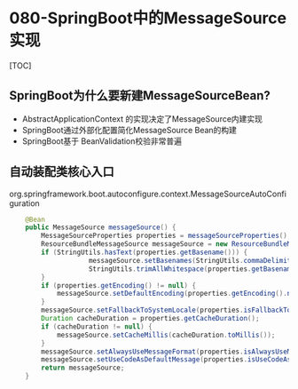 

# 080-SpringBoot中的MessageSource实现

[TOC]

## SpringBoot为什么要新建MessageSourceBean?

- AbstractApplicationContext 的实现决定了MessageSource内建实现
- SpringBoot通过外部化配置简化MessageSource Bean的构建
- SpringBoot基于 BeanValidation校验非常普遍

## 自动装配类核心入口

org.springframework.boot.autoconfigure.context.MessageSourceAutoConfiguration

```java
	@Bean
	public MessageSource messageSource() {
		MessageSourceProperties properties = messageSourceProperties();
		ResourceBundleMessageSource messageSource = new ResourceBundleMessageSource();
		if (StringUtils.hasText(properties.getBasename())) {
					messageSource.setBasenames(StringUtils.commaDelimitedListToStringArray(
					StringUtils.trimAllWhitespace(properties.getBasename())));
		}
		if (properties.getEncoding() != null) {
			messageSource.setDefaultEncoding(properties.getEncoding().name());
		}
		messageSource.setFallbackToSystemLocale(properties.isFallbackToSystemLocale());
		Duration cacheDuration = properties.getCacheDuration();
		if (cacheDuration != null) {
			messageSource.setCacheMillis(cacheDuration.toMillis());
		}
		messageSource.setAlwaysUseMessageFormat(properties.isAlwaysUseMessageFormat());
		messageSource.setUseCodeAsDefaultMessage(properties.isUseCodeAsDefaultMessage());
		return messageSource;
	}
```

